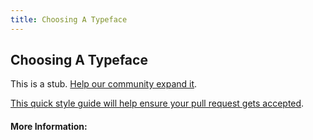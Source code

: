 ```yaml
---
title: Choosing A Typeface
---
```


## Choosing A Typeface

This is a stub. [Help our community expand it](https://github.com/freecodecamp/guides/tree/master/src/pages/articles/design/typography/choosing-a-typeface/index.md).

[This quick style guide will help ensure your pull request gets accepted](https://github.com/freeCodeCamp/guides/blob/master/README.md).

<!-- The article goes here, in GitHub-flavored Markdown. Feel free to add YouTube videos, images, and CodePen/JSBin embeds  -->

#### More Information:
<!-- Please add any articles you think might be helpful to read before writing the article -->



